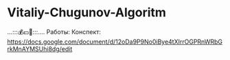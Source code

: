 # Vitaliy-Chugunov-Algoritm
...:::$💰💵💸$:::....
Работы:
Конспект: https://docs.google.com/document/d/12oDa9P9No0iBye4tXIrrOGPRnWRbGrkMnAYMSUhi8dg/edit
